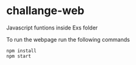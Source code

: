 # challange-web

Javascript funtions inside Exs folder

To run the webpage run the following commands

    npm install
    npm start
